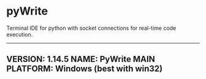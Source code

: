 # pyWrite
Terminal IDE for python with socket connections for real-time code execution.

------
VERSION: 1.14.5
NAME: PyWrite
MAIN PLATFORM: Windows (best with win32)
------
